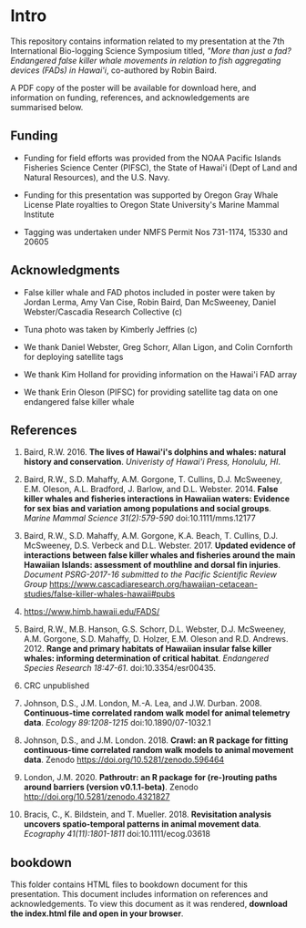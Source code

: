 # Intro
This repository contains information related to my presentation at the 7th International Bio-logging Science Symposium titled, *"More than just a fad? Endangered false killer whale movements in relation to fish aggregating devices (FADs) in Hawai'i*, co-authored by Robin Baird. 

A PDF copy of the poster will be available for download here, and information on funding, references, and acknowledgements are summarised below.

## Funding
- Funding for field efforts was provided from the NOAA Pacific Islands Fisheries Science Center (PIFSC), the State of Hawai'i (Dept of Land and Natural Resources), and the U.S. Navy. 

- Funding for this presentation was supported by Oregon Gray Whale License Plate royalties to Oregon State University's Marine Mammal Institute

- Tagging was undertaken under NMFS Permit Nos 731-1174, 15330 and 20605

## Acknowledgments
- False killer whale and FAD photos included in poster were taken by Jordan Lerma, Amy Van Cise, Robin Baird, Dan McSweeney, Daniel Webster/Cascadia Research Collective (c)

- Tuna photo was taken by Kimberly Jeffries (c)

- We thank Daniel Webster, Greg Schorr, Allan Ligon, and Colin Cornforth for deploying satellite tags 

- We thank Kim Holland for providing information on the Hawai'i FAD array

- We thank Erin Oleson (PIFSC) for providing satellite tag data on one endangered false killer whale 

## References
1. Baird, R.W. 2016. **The lives of Hawai'i's dolphins and whales: natural history and conservation**. *Univeristy of Hawai'i Press, Honolulu, HI*.

2. Baird, R.W., S.D. Mahaffy, A.M. Gorgone, T. Cullins, D.J. McSweeney, E.M. Oleson, A.L. Bradford, J. Barlow, and D.L. Webster. 2014. **False killer whales and fisheries interactions in Hawaiian waters: Evidence for sex bias and variation among populations and social groups**. *Marine Mammal Science 31(2):579-590* doi:10.1111/mms.12177

3. Baird, R.W., S.D. Mahaffy, A.M. Gorgone, K.A. Beach, T. Cullins, D.J. McSweeney, D.S. Verbeck and D.L. Webster. 2017. **Updated evidence of interactions between false killer whales and fisheries around the main Hawaiian Islands: assessment of mouthline and dorsal fin injuries**. *Document PSRG-2017-16 submitted to the Pacific Scientific Review Group* https://www.cascadiaresearch.org/hawaiian-cetacean-studies/false-killer-whales-hawaii#pubs

4. https://www.himb.hawaii.edu/FADS/

5. Baird, R.W., M.B. Hanson, G.S. Schorr, D.L. Webster, D.J. McSweeney, A.M. Gorgone, S.D. Mahaffy, D. Holzer, E.M. Oleson and R.D. Andrews. 2012. **Range and primary habitats of Hawaiian insular false killer whales: informing determination of critical habitat**. *Endangered Species Research 18:47-61*. doi:10.3354/esr00435.

6. CRC unpublished

7. Johnson, D.S., J.M. London, M.-A. Lea, and J.W. Durban. 2008. **Continuous-time correlated random walk model for animal telemetry data**. *Ecology 89:1208-1215* doi:10.1890/07-1032.1

8. Johnson, D.S., and J.M. London. 2018. **Crawl: an R package for fitting continuous-time correlated random walk models to animal movement data**. Zenodo https://doi.org/10.5281/zenodo.596464

9. London, J.M. 2020. **Pathroutr: an R package for (re-)routing paths around barriers (version v0.1.1-beta)**. Zenodo http://doi.org/10.5281/zenodo.4321827

10. Bracis, C., K. Bildstein, and T. Mueller. 2018. **Revisitation analysis uncovers spatio-temporal patterns in animal movement data**. *Ecography 41(11):1801-1811* doi:10.1111/ecog.03618


## bookdown
This folder contains HTML files to bookdown document for this presentation. This document includes information on references and acknowledgements. To view this document as it was rendered, **download the index.html file and open in your browser**. 
